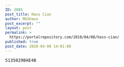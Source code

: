 ```yaml
---
ID: 2085
post_title: Hass Cian
author: MGShaun
post_excerpt: ""
layout: post
permalink: >
  https://portalrepository.com/2018/04/08/hass-cian/
published: true
post_date: 2018-04-08 14:01:08
---
```

<pre>5135029BAE4B</pre>